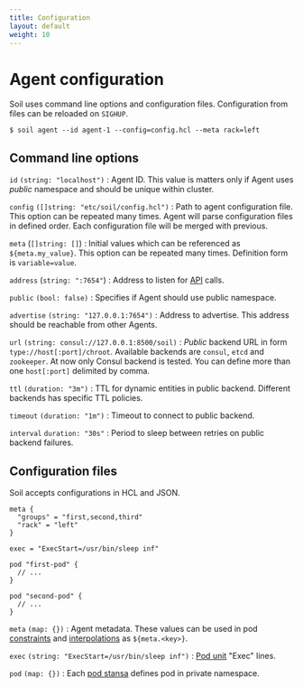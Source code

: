```yaml
---
title: Configuration
layout: default
weight: 10
---
```


# Agent configuration

Soil uses command line options and configuration files. Configuration from 
files can be reloaded on `SIGHUP`.

```shell
$ soil agent --id agent-1 --config=config.hcl --meta rack=left
```

## Command line options

`id` `(string: "localhost")`
: Agent ID. This value is matters only if Agent uses *public* namespace and should be unique within cluster.

`config` `([]string: "etc/soil/config.hcl")`
: Path to agent configuration file. This option can be repeated many times. Agent will parse configuration files in defined order. Each configuration file will be merged with previous.

`meta` (`[]string: []`)
: Initial values which can be referenced as `${meta.my_value}`. This option can be repeated many times. Definition form is `variable=value`.

`address` (`string: ":7654"`) 
: Address to listen for [API]({{site.baseurl}}/api) calls.  

`public` `(bool: false)`
: Specifies if Agent should use public namespace.

`advertise` `(string: "127.0.0.1:7654")`
: Address to advertise. This address should be reachable from other Agents.

`url` `(string: consul://127.0.0.1:8500/soil)`
: *Public* backend URL in form `type://host[:port]/chroot`. Available backends are `consul`, `etcd` and `zookeeper`. At now only Consul backend is tested. You can define more than one `host[:port]` delimited by comma.

`ttl` `(duration: "3m")`
: TTL for dynamic entities in public backend. Different backends has specific TTL policies.
 
`timeout` `(duration: "1m")`
: Timeout to connect to public backend.

`interval` `duration: "30s"`
: Period to sleep between retries on public backend failures.

## Configuration files

Soil accepts configurations in HCL and JSON.

```hcl
meta {
  "groups" = "first,second,third"
  "rack" = "left"
}

exec = "ExecStart=/usr/bin/sleep inf"

pod "first-pod" {
  // ...
}

pod "second-pod" {
  // ...
}
```

`meta` `(map: {})` 
: Agent metadata. These values can be used in pod [constraints]({{site.baseurl}}/pod/constraint) and [interpolations]({{site.baseurl}}/pod/interpolation) as `${meta.<key>}`.

`exec` `(string: "ExecStart=/usr/bin/sleep inf")` 
: [Pod unit]({{site.baseurl}}/pod/internals) "Exec" lines.

`pod` `(map: {})`
: Each [pod stansa]({{site.baseurl}}/pod) defines pod in private namespace.